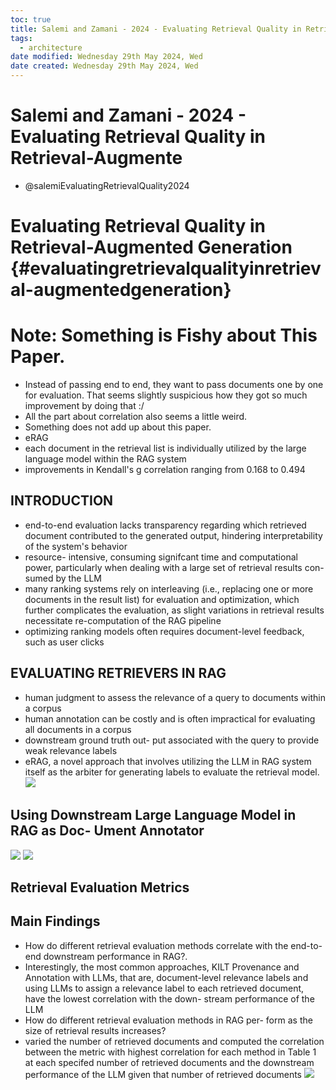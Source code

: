 ```yaml
---
toc: true
title: Salemi and Zamani - 2024 - Evaluating Retrieval Quality in Retrieval-Augmente
tags:
  - architecture
date modified: Wednesday 29th May 2024, Wed
date created: Wednesday 29th May 2024, Wed
---
```


# Salemi and Zamani - 2024 - Evaluating Retrieval Quality in Retrieval-Augmente

- @salemiEvaluatingRetrievalQuality2024

# Evaluating Retrieval Quality in Retrieval-Augmented Generation {#evaluatingretrievalqualityinretrieval-augmentedgeneration}

# Note: Something is Fishy about This Paper.
- Instead of passing end to end, they want to pass documents one by one for evaluation. That seems slightly suspicious how they got so much improvement by doing that :/
- All the part about correlation also seems a little weird.
- Something does not add up about this paper.
- eRAG
- each document in the retrieval list is individually utilized by the large language model within the RAG system
- improvements in Kendall's g correlation ranging from 0.168 to 0.494

## **INTRODUCTION**
- end-to-end evaluation lacks transparency regarding which retrieved document contributed to the generated output, hindering interpretability of the system's behavior
- resource- intensive, consuming signifcant time and computational power, particularly when dealing with a large set of retrieval results con- sumed by the LLM
- many ranking systems rely on interleaving (i.e., replacing one or more documents in the result list) for evaluation and optimization, which further complicates the evaluation, as slight variations in retrieval results necessitate re-computation of the RAG pipeline
- optimizing ranking models often requires document-level feedback, such as user clicks

## **EVALUATING RETRIEVERS IN RAG**
- human judgment to assess the relevance of a query to documents within a corpus
- human annotation can be costly and is often impractical for evaluating all documents in a corpus
- downstream ground truth out- put associated with the query to provide weak relevance labels
- eRAG, a novel approach that involves utilizing the LLM in RAG system itself as the arbiter for generating labels to evaluate the retrieval model.
![](../images/068099b4bf7ca1a777ac9fa6b4934a64e817dc83.png)

## **Using Downstream Large Language Model in RAG as Doc- Ument Annotator**
![](../images/02d601fa1934b09b1629394bcecb6a66e97a8264.png)
![](../images/1e49e392136da7fd5e16bc901d34cbd23e4b50ea.png)

## **Retrieval Evaluation Metrics**

## **Main Findings**
- How do different retrieval evaluation methods correlate with the end-to-end downstream performance in RAG?.
- Interestingly, the most common approaches, KILT Provenance and Annotation with LLMs, that are, document-level relevance labels and using LLMs to assign a relevance label to each retrieved document, have the lowest correlation with the down- stream performance of the LLM
- How do different retrieval evaluation methods in RAG per- form as the size of retrieval results increases?
- varied the number of retrieved documents and computed the correlation between the metric with highest correlation for each method in Table 1 at each specifed number of retrieved documents and the downstream performance of the LLM given that number of retrieved documents
![](../images/a23ed1abd5264208e45c181d84b39015d186600a.png)
